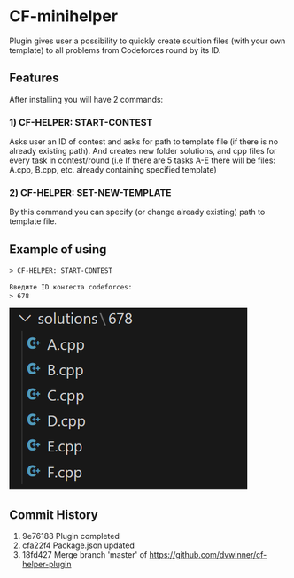 # CF-minihelper

Plugin gives user a possibility to quickly create soultion files (with your own template) to all problems from Codeforces round by its ID.

## Features

After installing you will have 2 commands:

### 1) CF-HELPER: START-CONTEST

Asks user an ID of contest and asks for path to template file (if there is no already existing path). And creates new folder solutions, and cpp files for every task in contest/round (i.e If there are 5 tasks A-E there will be files: A.cpp, B.cpp, etc. already containing specified template)

### 2) CF-HELPER: SET-NEW-TEMPLATE

By this command you can specify (or change already existing) path to template file.

## Example of using

```
> CF-HELPER: START-CONTEST
```

```
Введите ID контеста codeforces:
> 678
```

![1732135615255](images/README/1732135615255.png)



## Commit History

1) 9e76188 Plugin completed
2) cfa22f4 Package.json updated
3) 18fd427 Merge branch 'master' of https://github.com/dvwinner/cf-helper-plugin
